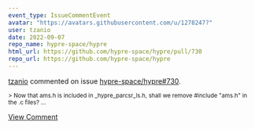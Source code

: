 ```yaml
---
event_type: IssueCommentEvent
avatar: "https://avatars.githubusercontent.com/u/1278247?"
user: tzanio
date: 2022-09-07
repo_name: hypre-space/hypre
html_url: https://github.com/hypre-space/hypre/pull/730
repo_url: https://github.com/hypre-space/hypre
---
```


<a href='https://github.com/tzanio' target='_blank'>tzanio</a> commented on issue <a href='https://github.com/hypre-space/hypre/pull/730' target='_blank'>hypre-space/hypre#730</a>.

<small>> Now that ams.h is included in _hypre_parcsr_ls.h, shall we remove #include "ams.h" in the .c files?...</small>

<a href='https://github.com/hypre-space/hypre/pull/730' target='_blank'>View Comment</a>